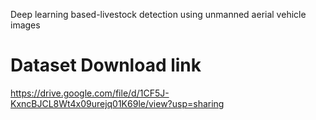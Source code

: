Deep learning based-livestock detection using unmanned aerial vehicle images


# Dataset Download link

https://drive.google.com/file/d/1CF5J-KxncBJCL8Wt4x09urejq01K69le/view?usp=sharing

